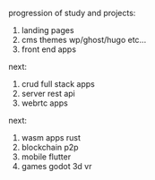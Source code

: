 progression of study and projects:

1. landing pages
2. cms themes wp/ghost/hugo etc...
3. front end apps 

next:

1. crud full stack apps
2. server rest api 
3. webrtc apps

next:

1. wasm apps rust
2. blockchain p2p
3. mobile flutter
4. games godot 3d vr